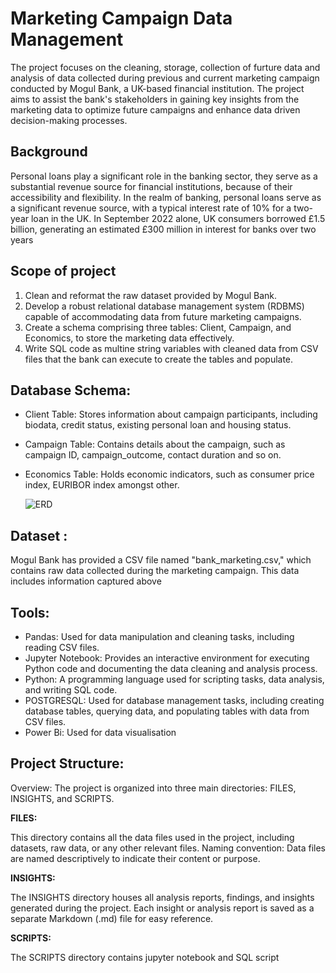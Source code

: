 # **Marketing Campaign Data Management** 

The project focuses on the cleaning, storage, collection of furture data and analysis of data collected during previous and current marketing campaign conducted by Mogul Bank, a UK-based financial institution. The project aims to assist the bank's stakeholders in gaining key insights from the marketing data to optimize future campaigns and enhance data driven decision-making processes.

## Background
Personal loans play a significant role in the banking sector, they serve as a substantial revenue source for financial institutions, because of their accessibility and flexibility. In  the  realm  of  banking,  personal  loans  serve  as  a  significant  revenue  source,  with  a  typical interest  rate  of  10%  for  a  two-year  loan  in  the  UK.  In  September  2022  alone,  UK  consumers borrowed £1.5 billion, generating an estimated £300 million in interest for banks over two years

## Scope of project
1. Clean and reformat the raw dataset provided by Mogul Bank.
2. Develop a robust relational database management system (RDBMS) capable of accommodating data from future marketing campaigns.
3. Create a schema comprising three tables: Client, Campaign, and Economics, to store the marketing data effectively.
4. Write SQL code as multine string variables with cleaned data from CSV files that the bank can execute to create the tables and populate.

## Database Schema:
- Client Table: Stores information about campaign participants, including biodata, credit status, existing personal loan and housing status.
- Campaign Table: Contains details about the campaign, such as campaign ID, campaign_outcome, contact duration and so on.
- Economics Table: Holds economic indicators, such as consumer price index, EURIBOR index amongst other.

  ![ERD](https://github.com/Kejimi-data/MOGUL-BANK/assets/132764633/5512b9e6-56f4-4975-996f-01777580458b)

## Dataset :
Mogul Bank has provided a CSV file named "bank_marketing.csv," which contains raw data collected during the marketing campaign. This data includes information captured
above

## Tools:
- Pandas: Used for data manipulation and cleaning tasks, including reading CSV files.
- Jupyter Notebook: Provides an interactive environment for executing Python code and documenting the data cleaning and analysis process.
- Python: A programming language used for scripting tasks, data analysis, and writing SQL code.
- POSTGRESQL: Used for database management tasks, including creating database tables, querying data, and populating tables with data from CSV files.
- Power Bi: Used for data visualisation

## Project Structure:

Overview:
The project is organized into three main directories: FILES, INSIGHTS, and SCRIPTS. 

**FILES:**

This directory contains all the data files used in the project, including datasets, raw data, or any other relevant files.
Naming convention: Data files are named descriptively to indicate their content or purpose.

**INSIGHTS:**

The INSIGHTS directory houses all analysis reports, findings, and insights generated during the project.
Each insight or analysis report is saved as a separate Markdown (.md) file for easy reference.

**SCRIPTS:**

The SCRIPTS directory contains jupyter notebook and SQL script
